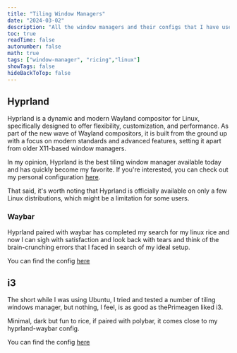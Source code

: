 ```yaml
---
title: "Tiling Window Managers"
date: "2024-03-02"
description: "All the window managers and their configs that I have used over the years"
toc: true
readTime: false
autonumber: false
math: true
tags: ["window-manager", "ricing","linux"]
showTags: false
hideBackToTop: false
---
```


## Hyprland

Hyprland is a dynamic and modern Wayland compositor for Linux, specifically designed to offer flexibility, customization, and performance. As part of the new wave of Wayland compositors, it is built from the ground up with a focus on modern standards and advanced features, setting it apart from older X11-based window managers.

In my opinion, Hyprland is the best tiling window manager available today and has quickly become my favorite. If you're interested, you can check out my personal configuration [here][1].

That said, it's worth noting that Hyprland is officially available on only a few Linux distributions, which might be a limitation for some users.

### Waybar

Hyprland paired with waybar has completed my search for my linux rice and now I can sigh with satisfaction and look back with tears and think of the brain-crunching errors that I faced in search of my ideal setup.

You can find the config [here][2]

## i3

The short while I was using Ubuntu, I tried and tested a number of tiling windows manager, but nothing, I feel, is as good as thePrimeagen liked i3.

Minimal, dark but fun to rice, if paired with polybar, it comes close to my hyprland-waybar config.

You can find the config [here][3]


[1]: https://github.com/0ju1c3/hyprland
[2]: https://github.com/0ju1c3/waybar-conf
[3]: https://github.com/0ju1c3/i3_conf

